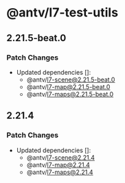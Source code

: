 # @antv/l7-test-utils

## 2.21.5-beat.0

### Patch Changes

- Updated dependencies []:
  - @antv/l7-scene@2.21.5-beat.0
  - @antv/l7-map@2.21.5-beat.0
  - @antv/l7-maps@2.21.5-beat.0

## 2.21.4

### Patch Changes

- Updated dependencies []:
  - @antv/l7-scene@2.21.4
  - @antv/l7-map@2.21.4
  - @antv/l7-maps@2.21.4
